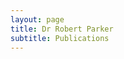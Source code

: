```yaml
---
layout: page
title: Dr Robert Parker
subtitle: Publications
---
```


<head>
    <link rel="stylesheet" type="text/css" href="bibbase.css" />
 </head>

<script src="https://bibbase.org/service/mendeley/d95b48cf-7d36-3cc0-8da5-00b63cdd3d88?jsonp=1"></script> 
